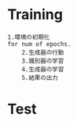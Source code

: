 
# Training
    1.環境の初期化
    for num of epochs.
        2.生成器の行動
        3.識別器の学習
        4.生成器の学習
        5.結果の出力

# Test







